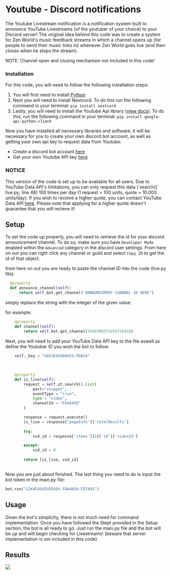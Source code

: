 <h1>Youtube - Discord notifications</h1>

The Youtube Livestream notification is a notification system built to announce YouTube Livestreams (of the youtuber of your choice) to your Discord server! The original idea behind this code was to create a system for Zen World's music feedback streams in which a channel opens up (for people to send their music links in) whenever Zen World goes live (and then closes when he stops the stream). 

NOTE: Channel open and closing mechanism not included in this code!


<h3>Installation</h2>

For this code, you will need to follow the following installation steps:

1.  You will first need to install <a href="https://www.python.org/downloads/">Python</a>
2.  Next you will need to install Nextcord. To do this run the following command in your terminal: `pip install nextcord`
3.  Lastly, you will need to install the Youtube Api library (<a href="https://github.com/googleapis/google-api-python-client">view docs</a>). To do this, run the following command in your terminal: `pip install google-api-python-client`


Now you have installed all necessary libraries and software, it will be necessary for you to create your own discord bot account, as well as getting your own api key to request data from Youtube:

- Create a discord bot account <a href="https://discord.com/developers/docs/intro">here</a>
- Get your own Youtube API key <a href="https://console.cloud.google.com/apis/dashboard">here</a>

<h3>NOTICE</h3>
This version of the code is set up to be available for all users. Due to YouTube Data API's limitations, you can only request this data (`search()` live.py; line 48) 100 times per day (1 request = 100 units, quote = 10.000 units/day). If you wish to recieve a higher quote, you can contact YouTube Data API <a href="https://support.google.com/youtube/contact/yt_api_form">here</a>. Please note that applying for a higher quote doesn't guarantee that you will recieve it!


<h2>Setup</h2>

To set the code up properly, you will need to retrieve the id for your discord announcement channel. To do so, make sure you have `Developer Mode` enabled within the `Advanced` category in the discord user settings. From here on out you can right click any channel or guild and select `Copy ID` to get the id of that object. 


from here on out you are ready to paste the channel ID into the code (live.py file):
  ```python
    @property
    def announce_channel(self):
        return self.bot.get_channel("ANNOUNCEMENT CHANNEL ID HERE")
```
  
simply replace the string with the integer of the given value.

for example:
```python
    @property
    def channel(self):
        return self.bot.get_channel(2938708375455738419)
```
  
  Next, you will need to add your YouTube Data API key to the file aswell as define the Youtuber ID you wish the bot to follow:
```python
    self._key = "GASJE456EW45S-FDAS4"
    
    
    
    @property
    def is_live(self):
        request = self.yt.search().list(
            part="snippet",
            eventType = "live",
            type = "video",
            channelId = "FD4A45E"
        )

        response = request.execute()
        is_live = response['pageInfo']['totalResults']
        
        try:
            vid_id = response['items'][0]['id']['videoId']

        except:
            vid_id = 0
        
        return [is_live, vid_id]
    
```

Now you are just about finished. The last thing you need to do is input the bot token in the main.py file:
```python
bot.run("GJK4FA565SD54E6.FDA445A-FD7891")
```


<h2>Usage</h2>
Given the bot's simplicity, there is not much need for command implementation. Once you have followed the Stept provided in the Setup section, the bot is all ready to go. Just run the main.py file and the bot will be up and will begin checking for Livestreams! (beware that server implementation is not included in this code)



<h2>Results</h2>


![](https://user-images.githubusercontent.com/94480512/161152438-a5709424-47ce-4bb4-8595-ed647ed19811.png)
